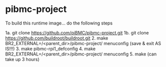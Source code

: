 # pibmc-project

To build this runtime image... do the following steps

1a. git clone https://github.com/piBMC/pibmc-project.git
1b. git clone https://github.com/buildroot/buildroot.git
2. make BR2_EXTERNAL=/<parent_dir>/pibmc-project/ menuconfig (save & exit AS IS!!!)
3. make pibmc-rpi1_defconfig
4. make BR2_EXTERNAL=/<parent_dir>/pibmc-project/ menuconfig
5. make (can take up 3 hours)

